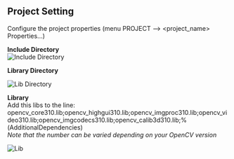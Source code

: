 ## Project Setting

Configure the project properties (menu PROJECT --> <project_name> Properties...)<br>

__Include Directory__<br>
![Include Directory](https://github.com/stanathong/retained_undistort_image/blob/master/project_setting/include_directory.jpg)

__Library Directory__<br>


![Lib Directory](https://github.com/stanathong/retained_undistort_image/blob/master/project_setting/lib_directory.jpg)

__Library__<br>
Add this libs to the line: opencv_core310.lib;opencv_highgui310.lib;opencv_imgproc310.lib;opencv_video310.lib;opencv_imgcodecs310.lib;opencv_calib3d310.lib;%(AdditionalDependencies)<br>
_Note that the number can be varied depending on your OpenCV version_<br>

![Lib](https://github.com/stanathong/retained_undistort_image/blob/master/project_setting/lib.jpg)


